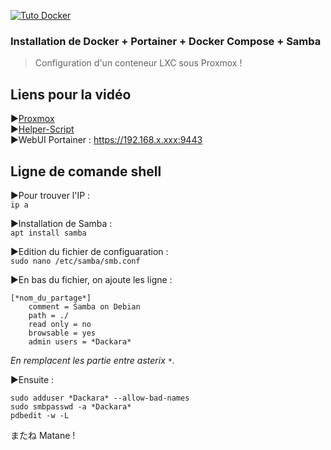 [![Tuto Docker](https://github.com/user-attachments/assets/c0b881f7-0007-4f6b-a407-bf4aa053ea93)](https://youtu.be/9PzTIGc3xIM)

### Installation de Docker + Portainer + Docker Compose + Samba <br/>
> Configuration d'un conteneur LXC sous Proxmox !


## Liens pour la vidéo

►[Proxmox](https://proxmox.com) <br/>
►[Helper-Script](https://community-scripts.github.io/) <br/>
►WebUI Portainer : https://192.168.x.xxx:9443

## Ligne de comande shell
►Pour trouver l'IP : <br/>
```ip a```

►Installation de Samba :  <br/>
```apt install samba```

►Edition du fichier de configuaration :  <br/>
```sudo nano /etc/samba/smb.conf```

►En bas du fichier, on ajoute les ligne : 
```
[*nom_du_partage*]
    comment = Samba on Debian
    path = ./
    read only = no
    browsable = yes
    admin users = *Dackara*
```

*En remplacent les partie entre asterix ```*```.*

►Ensuite : 
```sudo service smbd restart
sudo adduser *Dackara* --allow-bad-names
sudo smbpasswd -a *Dackara*
pdbedit -w -L
```

またね Matane !
